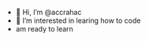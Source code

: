 - 👋 Hi, I’m @accrahac
- 👀 I’m interested in learing how to code
- am ready to learn

<!---
accrahack/accrahack is a ✨ special ✨ repository because its `README.md` (this file) appears on your GitHub profile.
You can click the Preview link to take a look at your changes.
--->
